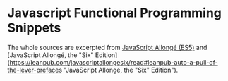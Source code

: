 # Javascript Functional Programming Snippets

The whole sources are excerpted from [JavaScript Allongé (ES5)](https://leanpub.com/javascript-allonge/read "JavaScript Allongé (ES5)") and [JavaScript Allongé, the "Six" Edition](https://leanpub.com/javascriptallongesix/read#leanpub-auto-a-pull-of-the-lever-prefaces "JavaScript Allongé, the "Six" Edition").
